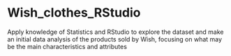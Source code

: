 # Wish_clothes_RStudio
Apply knowledge of Statistics and RStudio to explore the dataset and make an initial data analysis of the products sold by Wish, focusing on what may be the main characteristics and attributes
